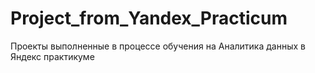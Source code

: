 # Project_from_Yandex_Practicum
Проекты выполненные в процессе обучения на Аналитика данных в Яндекс практикуме
